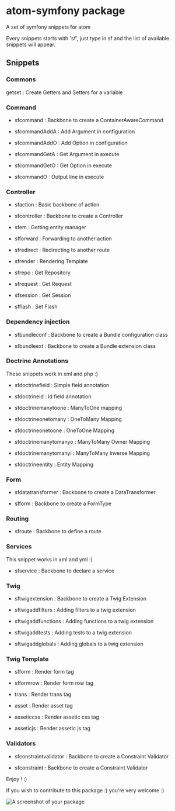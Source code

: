 # atom-symfony package

A set of symfony snippets for atom

Every snippets starts with 'sf', just type in sf and the list of available snippets will appear.

## Snippets

### Commons

getset : Create Getters and Setters for a variable

### Command

- sfcommand : Backbone to create a ContainerAwareCommand

- sfcommandAddA : Add Argument in configuration

- sfcommandAddO : Add Option in configuration

- sfcommandGetA : Get Argument in execute

- sfcommandGetO : Get Option in execute

- sfcommandO : Output line in execute

### Controller

- sfaction : Basic backbone of action

- sfcontroller : Backbone to create a Controller

- sfem : Getting entity manager

- sfforward : Forwarding to another action

- sfredirect : Redirecting to another route

- sfrender : Rendering Template

- sfrepo : Get Repository

- sfrequest : Get Request

- sfsession : Get Session

- sfflash : Set Flash

### Dependency injection

- sfbundleconf : Backbone to create a Bundle configuration class

- sfbundleext : Backbone to create a Bundle extension class

### Doctrine Annotations

These snippets work in xml and php :)

- sfdoctrinefield : Simple field annotation

- sfdoctrineid : Id field annotation

- sfdoctrinemanytoone : ManyToOne mapping

- sfdoctrineonetomany : OneToMany Mapping

- sfdoctrineonetoone : OneToOne Mapping

- sfdoctrinemanytomanyo : ManyToMany Owner Mapping

- sfdoctrinemanytomanyi : ManyToMany Inverse Mapping

- sfdoctrineentity : Entity Mapping

### Form

- sfdatatransformer : Backbone to create a DataTransformer

- sfform : Backbone to create a FormType

### Routing

- sfroute : Backbone to define a route

### Services

This snippet works in xml and yml :)

- sfservice : Backbone to declare a service

### Twig

- sftwigextension : Backbone to create a Twig Extension

- sftwigaddfilters : Adding filters to a twig extension

- sftwigaddfunctions : Adding functions to a twig extension

- sftwigaddtests : Adding tests to a twig extension

- sftwigaddglobals : Adding globals to a twig extension

### Twig Template     
- sfform : Render form tag

- sfformrow : Render form row tag

- trans : Render trans tag

- asset : Render asset tag

- asseticcss : Render assetic css tag

- asseticjs : Render assetic js tag

### Validators

- sfconstraintvalidator : Backbone to create a Constraint Validator

- sfconstraint : Backbone to create a Constraint Validator


Enjoy ! :)

If you wish to contribute to this package :)  you're very welcome :)


![A screenshot of your package](https://f.cloud.github.com/assets/69169/2290250/c35d867a-a017-11e3-86be-cd7c5bf3ff9b.gif)
